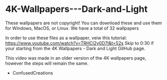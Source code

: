 # 4K-Wallpapers---Dark-and-Light
These wallpapers are not copyright!
You can download these and use them for 
Windows, MacOS, or Linux.
We have a total of 32 wallpapers

In order to use these files as a wallpaper, veiw this tutorial: https://www.youtube.com/watch?v=TRHCl2y0D7I&t=52s
Skip to 0:30 if your starting from the 4K Wallpapers - Dark and Light GitHub page.

This video was made in an older version of the 4K wallpapers page, however the steps will remain the same.

- ConfusedCreations

